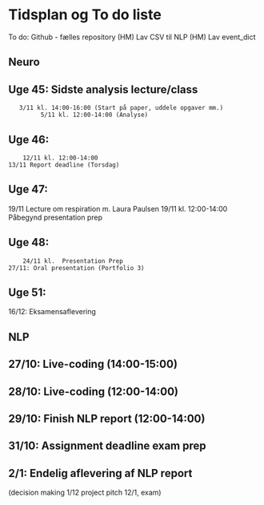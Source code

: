 # Tidsplan og To do liste

To do:
Github - fælles repository (HM)
Lav CSV til NLP (HM)
Lav event_dict 


##  Neuro

## Uge 45: Sidste analysis lecture/class
	   3/11 kl. 14:00-16:00 (Start på paper, uddele opgaver mm.)
             5/11 kl. 12:00-14:00 (Analyse)

## Uge 46: 
	    12/11 kl. 12:00-14:00		
    13/11 Report deadline (Torsdag)

## Uge 47: 
   19/11 Lecture om respiration m. Laura Paulsen
    19/11 kl. 12:00-14:00 Påbegynd presentation prep

## Uge 48: 
	    24/11 kl.  Presentation Prep
    27/11: Oral presentation (Portfolio 3)

## Uge 51: 
   16/12: Eksamensaflevering


## NLP

## 27/10: Live-coding (14:00-15:00)

## 28/10: Live-coding (12:00-14:00) 

## 29/10: Finish NLP report (12:00-14:00)

## 31/10: Assignment deadline exam prep

## 2/1: Endelig aflevering af NLP report 

(decision making
1/12 project pitch
12/1, exam)
